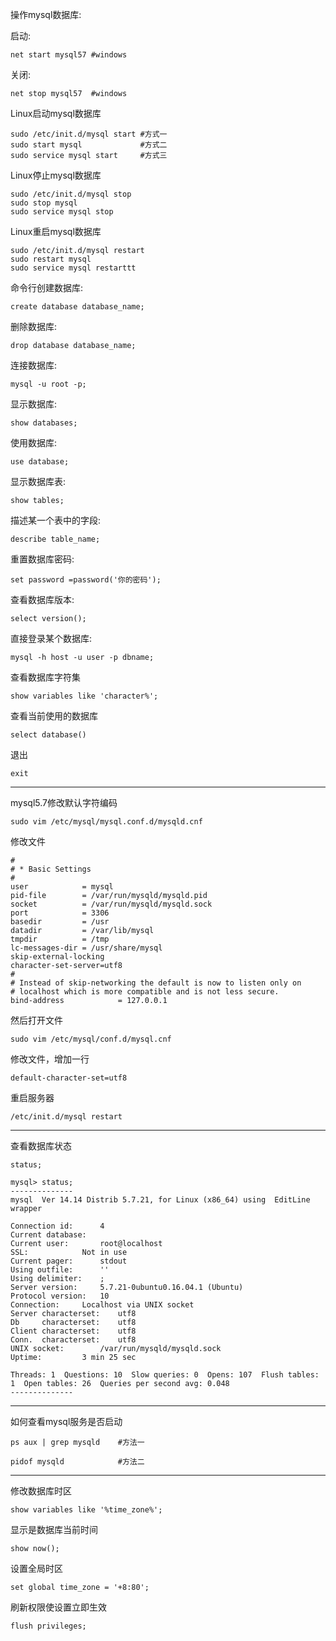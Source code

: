 操作mysql数据库:

启动:

    net start mysql57 #windows
关闭:

```shell
net stop mysql57  #windows
```

Linux启动mysql数据库

```shell
sudo /etc/init.d/mysql start #方式一
sudo start mysql		     #方式二
sudo service mysql start	 #方式三
```

Linux停止mysql数据库

```shell
sudo /etc/init.d/mysql stop
sudo stop mysql
sudo service mysql stop
```

Linux重启mysql数据库

```shell
sudo /etc/init.d/mysql restart
sudo restart mysql
sudo service mysql restarttt
```



命令行创建数据库:

```shell
create database database_name;
```

删除数据库:

```shell
drop database database_name;
```

连接数据库:

```shell
mysql -u root -p;
```

显示数据库:

```shell
show databases;
```

使用数据库:

```shell
use database;
```

显示数据库表:

```shell
show tables;
```

描述某一个表中的字段:

```shell
describe table_name;
```

重置数据库密码:

```shell
set password =password('你的密码');
```

查看数据库版本:

```shell
select version();
```

直接登录某个数据库:

```shell
mysql -h host -u user -p dbname;
```
查看数据库字符集

```shell
show variables like 'character%';
```

查看当前使用的数据库

```shell
select database()
```

退出

```shell
exit
```

---

mysql5.7修改默认字符编码

```shell
sudo vim /etc/mysql/mysql.conf.d/mysqld.cnf 
```

修改文件

```shell
#
# * Basic Settings
#
user            = mysql
pid-file        = /var/run/mysqld/mysqld.pid
socket          = /var/run/mysqld/mysqld.sock
port            = 3306
basedir         = /usr
datadir         = /var/lib/mysql
tmpdir          = /tmp
lc-messages-dir = /usr/share/mysql
skip-external-locking
character-set-server=utf8
#
# Instead of skip-networking the default is now to listen only on
# localhost which is more compatible and is not less secure.
bind-address            = 127.0.0.1
```

然后打开文件

```shell
sudo vim /etc/mysql/conf.d/mysql.cnf
```

修改文件，增加一行

```shell
default-character-set=utf8
```

重启服务器

```shell
/etc/init.d/mysql restart
```

---

查看数据库状态

```shell
status;
```

```shell
mysql> status;
--------------
mysql  Ver 14.14 Distrib 5.7.21, for Linux (x86_64) using  EditLine wrapper

Connection id:		4
Current database:	
Current user:		root@localhost
SSL:			Not in use
Current pager:		stdout
Using outfile:		''
Using delimiter:	;
Server version:		5.7.21-0ubuntu0.16.04.1 (Ubuntu)
Protocol version:	10
Connection:		Localhost via UNIX socket
Server characterset:	utf8
Db     characterset:	utf8
Client characterset:	utf8
Conn.  characterset:	utf8
UNIX socket:		/var/run/mysqld/mysqld.sock
Uptime:			3 min 25 sec

Threads: 1  Questions: 10  Slow queries: 0  Opens: 107  Flush tables: 1  Open tables: 26  Queries per second avg: 0.048
--------------
```

---

如何查看mysql服务是否启动

```shell
ps aux | grep mysqld	#方法一
```

```shell
pidof mysqld			#方法二
```

---

修改数据库时区

```shell
show variables like '%time_zone%';
```

显示是数据库当前时间

```shell
show now();
```

设置全局时区

```shell
set global time_zone = '+8:80';
```

刷新权限使设置立即生效

```shell
flush privileges;
```



